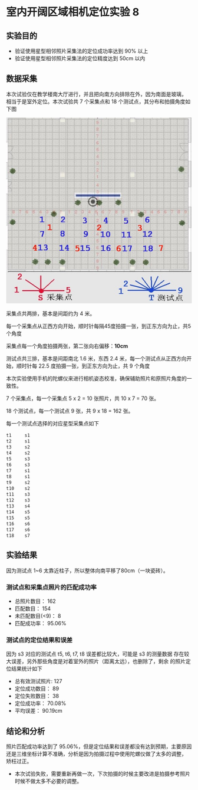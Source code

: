 # 室内开阔区域相机定位实验 8 #

## 实验目的 ##

* 验证使用星型相邻照片采集法的定位成功率达到 90% 以上
* 验证使用星型相邻照片采集法的定位精度达到 50cm 以内

## 数据采集 ##

本次试验仅在教学楼南大厅进行，并且把向南方向排除在外，因为南面是玻璃，
相当于是室外定位。本次试验共 7 个采集点和 18 个测试点，其分布和拍摄角度如
下图

![拍摄点](test-spots.jpg)

采集点共两排，基本是间距约为 4 米。

每一个采集点从正西方向开始，顺时针每隔45度拍摄一张，到正东方向为止，共5个角度

采集点每一个角度拍摄两张，第二张向右偏移：**10cm**

测试点共三排，基本是间距南北 1.6 米，东西 2.4 米，每一个测试点从正西方向开始，顺时针每 22.5 度拍摄一张，到正东方向为止，共 9 个角度

本次实验使用手机的陀螺仪来进行相机姿态校准，确保辅助照片和原照片角度的一致性。

7 个采集点，每一个采集点 5 x 2 = 10 张照片，共 10 x 7 = 70 张。

18 个测试点，每一个测试点 9 张，共 9 x 18 = 162 张。

每一个测试点选择的对应星型采集点如下

```
t1     s1
t2     s1
t3     s2
t4     s2
t5     s3
t6     s3
t7     s1
t8     s1
t9     s2
t10    s2
t11    s3
t12    s3
t13    s4
t14    s5
t15    s5
t16    s6
t17    s6
t18    s7

```

## 实验结果

因为测试点 1~6 太靠近柱子，所以整体向南平移了80cm（一块瓷砖）。

### 测试点和采集点照片的匹配成功率

* 总照片数目：     162
* 匹配数目：       154
* 未匹配数目(<9)： 8
* 匹配成功率：     95.06%

### 测试点的定位结果和误差

因为 s3 对应的测试点 t5, t6, t7, t8 误差都比较大，可能是 s3 的测量数据
存在较大误差，另外那些角度是对着室外的照片（距离太远），也删除了，剩余
的照片定位结果统计如下

* 总有效测试照片: 127
* 定位成功数目： 89
* 定位失败数目： 38
* 定位成功率：   70.08%
* 平均误差：    90.19cm

## 结论和分析

照片匹配成功率达到了 95.06%，但是定位结果和误差都没有达到预期，主要原因
还是三维坐标计算不准确，分析是因为拍摄过程中使用陀螺仪做了太多的调整，
矫枉过正。

* 本次试验失败，需要重新再做一次，下次拍摄的时候主要改进是拍摄参考照片
  时候不做太多不必要的调整。
